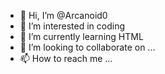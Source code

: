 - 👋 Hi, I’m @Arcanoid0
- 👀 I’m interested in coding
- 🌱 I’m currently learning HTML
- 💞️ I’m looking to collaborate on ...
- 📫 How to reach me ...

<!---
Arcanoid0/Arcanoid0 is a ✨ special ✨ repository because its `README.md` (this file) appears on your GitHub profile.
You can click the Preview link to take a look at your changes.
--->
